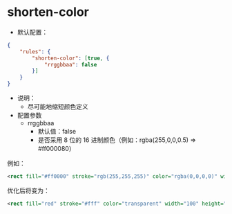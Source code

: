 # shorten-color

* 默认配置：
```json
{
	"rules": {
		"shorten-color": [true, {
			"rrggbbaa": false
		}]
	}
}
```
* 说明：
	* 尽可能地缩短颜色定义
* 配置参数
	* rrggbbaa
		* 默认值：false
		* 是否采用 8 位的 16 进制颜色（例如：rgba(255,0,0,0.5) => #ff000080）

例如：
```xml
<rect fill="#ff0000" stroke="rgb(255,255,255)" color="rgba(0,0,0,0)" width="100" height="100"/>
```

优化后将变为：
```xml
<rect fill="red" stroke="#fff" color="transparent" width="100" height="100"/>
```
